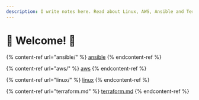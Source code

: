 ```yaml
---
description: I write notes here. Read about Linux, AWS, Ansible and Terraform. 👇
---
```


# 👋 Welcome! 🙂

{% content-ref url="ansible/" %}
[ansible](ansible/)
{% endcontent-ref %}

{% content-ref url="aws/" %}
[aws](aws/)
{% endcontent-ref %}

{% content-ref url="linux/" %}
[linux](linux/)
{% endcontent-ref %}

{% content-ref url="terraform.md" %}
[terraform.md](terraform.md)
{% endcontent-ref %}

